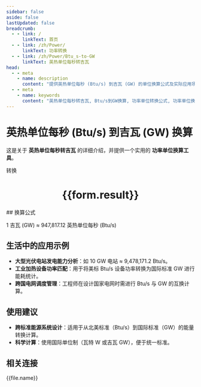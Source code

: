 ```yaml
---
sidebar: false
aside: false
lastUpdated: false
breadcrumb:
  - - link: /
      linkText: 首页
  - - link: /zh/Power/
      linkText: 功率转换
  - - link: /zh/Power/Btu_s-to-GW
      linkText: 英热单位每秒转吉瓦
head:
  - - meta
    - name: description
      content: "提供英热单位每秒 (Btu/s) 到吉瓦 (GW) 的单位换算公式及实际应用场景。"
  - - meta
    - name: keywords
      content: "英热单位每秒转吉瓦, Btu/s到GW换算, 功率单位转换公式, 功率单位换算工具, 大型能源与暖通设施功率单位"
---
```

# 英热单位每秒 (Btu/s) 到吉瓦 (GW) 换算

这是关于 **英热单位每秒转吉瓦** 的详细介绍，并提供一个实用的 **功率单位换算工具**。

<script setup>
import { onMounted, reactive, inject ,ref  } from 'vue'
import { NButton,NForm ,NFormItem,NInput,NInputNumber,NSelect,NCard,useMessage ,NGrid ,NGi } from 'naive-ui'
import { defineClientComponent } from 'vitepress'
import { Power } from '../../files';
const convert = inject('convert')
const options =  [
  { "label": "英热单位每秒 (Btu/s)", "value": "Btu/s" },
  { "label": "吉瓦 (GW)", "value": "GW" }
];
const formRef = ref(null);
const rules = {
  number:{
    required: true,
    type: 'number',
    trigger: "blur"
  },
  to:{
    required: true,
    trigger: "select"
  },
  from:{
    required: true,
    trigger: "select"
  }
}
const form = reactive({
  number:null,
  to:'',
  from:'',
  result:'',
  title:'英热单位每秒转吉瓦',
})
const convertHandler = (e) => {
   e.preventDefault();
  formRef.value?.validate((errors)=>{
    if (!errors) {
      form.result = `${form.number}${form.from} = ${convert(form.number).from(form.from).to(form.to)}${form.to}`
    }
  })
}
</script>

<n-form size="large" :model="form" ref='formRef' :rules="rules">
  <n-form-item label="数值"  path="number">
    <n-input-number size="large" style="width:100%" :min="0" v-model:value="form.number"   placeholder="请输入要转换的数值" />
  </n-form-item>
  <n-form-item label="从" path="from">
    <n-select  size="large" :options="options" v-model:value="form.from" placeholder="请选择原始单位" />
  </n-form-item>
  <n-form-item label="到" path="to">
    <n-select  size="large" :options="options" v-model:value="form.to" placeholder="请选择转换单位" />
  </n-form-item>
  <n-form-item>
    <n-button type="primary" style="width:100%" @click="convertHandler">转换</n-button>
  </n-form-item>
</n-form>
<n-card  embedded :bordered="false" hoverable>
  <div  style="text-align:center">
    <h1>{{form.result}}</h1>
  </div>
</n-card>
## 换算公式

1 吉瓦 (GW) ≈ 947,817.12 英热单位每秒 (Btu/s)

## 生活中的应用示例

- **大型光伏电站发电能力分析**：如 10 GW 电站 ≈ 9,478,171.2 Btu/s。
- **工业加热设备功率匹配**：用于将美标 Btu/s 设备功率转换为国际标准 GW 进行能耗统计。
- **跨国电网调度管理**：工程师在设计国家电网时需进行 Btu/s 与 GW 的互换计算。

## 使用建议

- **跨标准能源系统设计**：适用于从北美标准（Btu/s）到国际标准（GW）的能量转换计算。
- **科学计算**：使用国际单位制（瓦特 W 或吉瓦 GW），便于统一标准。

## 相关连接
<n-grid x-gap="12" :cols="3">
  <n-gi v-for="(file, index) in Power" :key="index">
    <n-button
      text
      tag="a"
      :href="file.path"
      type="primary"
    >
      {{file.name}}
    </n-button>
  </n-gi>
</n-grid>